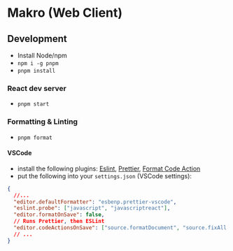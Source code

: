 # Makro (Web Client)

## Development

- Install Node/npm
- `npm i -g pnpm`
- `pnpm install`

### React dev server

- `pnpm start`

### Formatting & Linting

- `pnpm format`

#### VSCode

- install the following plugins: [Eslint](https://marketplace.visualstudio.com/items?itemName=dbaeumer.vscode-eslint), [Prettier](https://marketplace.visualstudio.com/items?itemName=esbenp.prettier-vscode), [Format Code Action](https://marketplace.visualstudio.com/items?itemName=rohit-gohri.format-code-action&ssr=false#review-details)
- put the following into your `settings.json` (VSCode settings):

```json
{
  //...
  "editor.defaultFormatter": "esbenp.prettier-vscode",
  "eslint.probe": ["javascript", "javascriptreact"],
  "editor.formatOnSave": false,
  // Runs Prettier, then ESLint
  "editor.codeActionsOnSave": ["source.formatDocument", "source.fixAll.eslint"]
  // ...
}
```
